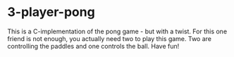 # 3-player-pong
This is a C-implementation of the pong game - but with a twist.
For this one friend is not enough, you actually need two to play this game.
Two are controlling the paddles and one controls the ball.
Have fun!

